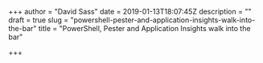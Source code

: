 +++
author = "David Sass"
date = 2019-01-13T18:07:45Z
description = ""
draft = true
slug = "powershell-pester-and-application-insights-walk-into-the-bar"
title = "PowerShell, Pester and Application Insights walk into the bar"

+++




